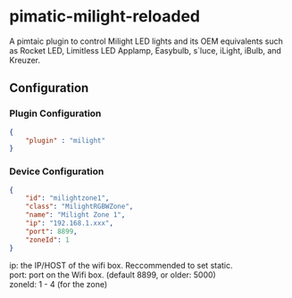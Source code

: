 # pimatic-milight-reloaded

A pimtaic plugin to control Milight LED lights and its OEM equivalents such as Rocket LED, Limitless LED Applamp, 
Easybulb, s`luce, iLight, iBulb, and Kreuzer. 


## Configuration

### Plugin Configuration

```json
{
	"plugin" : "milight"
}
```

### Device Configuration

```json
{
	"id": "milightzone1",
    "class": "MilightRGBWZone",
    "name": "Milight Zone 1",
    "ip": "192.168.1.xxx",
    "port": 8899,
    "zoneId": 1
}
```
ip: the IP/HOST of the wifi box. Reccommended to set static.<br/>
port: port on the Wifi box. (default 8899, or older: 5000)<br/>
zoneId: 1 - 4 (for the zone)<br/>
